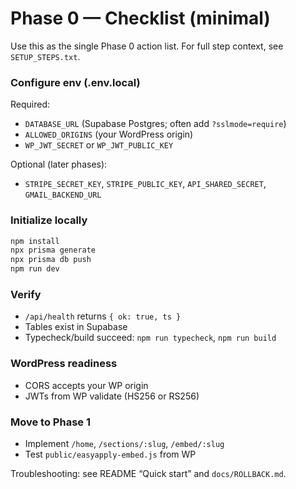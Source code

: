 # Phase 0 — Checklist (minimal)

Use this as the single Phase 0 action list. For full step context, see `SETUP_STEPS.txt`.

### Configure env (.env.local)
Required:
- `DATABASE_URL` (Supabase Postgres; often add `?sslmode=require`)
- `ALLOWED_ORIGINS` (your WordPress origin)
- `WP_JWT_SECRET` or `WP_JWT_PUBLIC_KEY`

Optional (later phases):
- `STRIPE_SECRET_KEY`, `STRIPE_PUBLIC_KEY`, `API_SHARED_SECRET`, `GMAIL_BACKEND_URL`

### Initialize locally
```bash
npm install
npx prisma generate
npx prisma db push
npm run dev
```

### Verify
- `/api/health` returns `{ ok: true, ts }`
- Tables exist in Supabase
- Typecheck/build succeed: `npm run typecheck`, `npm run build`

### WordPress readiness
- CORS accepts your WP origin
- JWTs from WP validate (HS256 or RS256)

### Move to Phase 1
- Implement `/home`, `/sections/:slug`, `/embed/:slug`
- Test `public/easyapply-embed.js` from WP

Troubleshooting: see README “Quick start” and `docs/ROLLBACK.md`.

